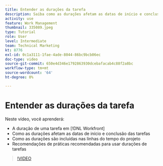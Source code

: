```yaml
---
title: Entender as durações da tarefa
description: Saiba como as durações afetam as datas de início e conclusão das tarefas, como as durações são incluídas nas linhas do tempo do projeto e algumas práticas recomendadas para usar a duração da tarefa.
activity: use
feature: Work Management
thumbnail: 335089.jpeg
type: Tutorial
role: User
level: Intermediate
team: Technical Marketing
kt: 8776
exl-id: 0c1a3111-1fae-4ade-8044-86bc9bcb06ec
doc-type: video
source-git-commit: 650e4d346e1792863930dcebafacab4c88f2a8bc
workflow-type: tm+mt
source-wordcount: '64'
ht-degree: 0%

---
```


# Entender as durações da tarefa

Neste vídeo, você aprenderá:

* A duração de uma tarefa em [!DNL Workfront]
* Como as durações afetam as datas de início e conclusão das tarefas
* Como as durações são incluídas nas linhas do tempo do projeto
* Recomendações de práticas recomendadas para usar durações de tarefas

>[!VIDEO](https://video.tv.adobe.com/v/335089/?quality=12&learn=on)
